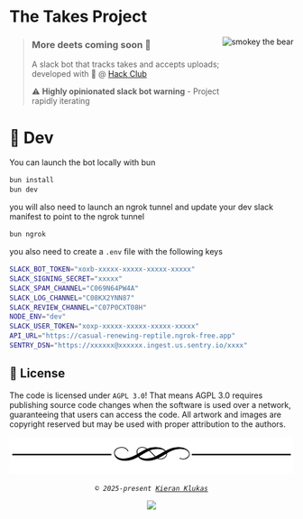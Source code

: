 # The Takes Project

<img src="https://raw.githubusercontent.com/taciturnaxolotl/takes/main/.github/images/smokey.svg" height="175" align="right" alt="smokey the bear">

> ### More deets coming soon 👀  
> A slack bot that tracks takes and accepts uploads; developed with 💖 @ [Hack Club](https://github.com/hackclub)  
>  
> ⚠️ **Highly opinionated slack bot warning** - Project rapidly iterating

# 🚧 Dev

You can launch the bot locally with bun

```bash
bun install
bun dev
```

you will also need to launch an ngrok tunnel and update your dev slack manifest to point to the ngrok tunnel

```bash
bun ngrok
```

you also need to create a `.env` file with the following keys

```bash
SLACK_BOT_TOKEN="xoxb-xxxxx-xxxxx-xxxxx-xxxxx"
SLACK_SIGNING_SECRET="xxxxx"
SLACK_SPAM_CHANNEL="C069N64PW4A"
SLACK_LOG_CHANNEL="C08KX2YNN87"
SLACK_REVIEW_CHANNEL="C07P0CXT08H"
NODE_ENV="dev"
SLACK_USER_TOKEN="xoxp-xxxxx-xxxxx-xxxxx-xxxxx"
API_URL="https://casual-renewing-reptile.ngrok-free.app"
SENTRY_DSN="https://xxxxxx@xxxxxx.ingest.us.sentry.io/xxxx"
```

## 📜 License

The code is licensed under `AGPL 3.0`! That means AGPL 3.0 requires publishing source code changes when the software is used over a network, guaranteeing that users can access the code. All artwork and images are copyright reserved but may be used with proper attribution to the authors.

<p align="center">
	<img src="https://raw.githubusercontent.com/taciturnaxolotl/carriage/master/.github/images/line-break.svg" />
</p>

<p align="center">
	<i><code>&copy 2025-present <a href="https://github.com/taciturnaxolotl">Kieran Klukas</a></code></i>
</p>

<p align="center">
	<a href="https://github.com/taciturnaxolotl/takes/blob/master/LICENSE.md"><img src="https://img.shields.io/static/v1.svg?style=for-the-badge&label=License&message=MIT&logoColor=d9e0ee&colorA=363a4f&colorB=b7bdf8"/></a>
</p>
